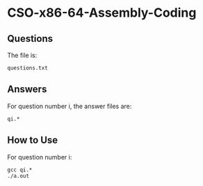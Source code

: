 # CSO-x86-64-Assembly-Coding

## Questions
The file is:
```
questions.txt
```

## Answers
For question number i, the answer files are:
```
qi.*
```

## How to Use
For question number i:
```
gcc qi.*
./a.out
```

